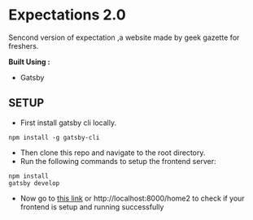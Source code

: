 # Expectations 2.0

Sencond version of expectation ,a website made by geek gazette for freshers.

**Built Using :**

- Gatsby

## SETUP

- First install gatsby cli locally.
```
npm install -g gatsby-cli
```

- Then clone this repo and navigate to the root directory.
- Run the following commands to setup the frontend server:

```
npm install
gatsby develop
```

- Now go to [this link](http://localhost:8000/home2) or http://localhost:8000/home2  to check if your frontend is setup and running successfully
